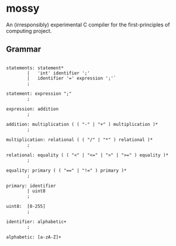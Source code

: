 # mossy
An (irresponsibly) experimental C compiler for the first-principles of computing project.

## Grammar
```

statements: statement*
        |   'int' identifier ';'
        |   identifier '=' expression ';'`
        ;

statement: expression ";"
        ;

expression: addition
        ;

addition: multiplication ( ( "-" | "+" ) multiplication )* 
        ;

multiplication: relational ( ( "/" | "*" ) relational )* 
        ;

relational: equality ( ( "<" | "<=" | ">" | ">=" ) equality )*
        ;

equality: primary ( ( "==" | "!=" ) primary )*
        ;

primary: identifier
        | uint8
        ;

uint8:  [0-255]
        ;

identifier: alphabetic+
        ;

alphabetic: [a-zA-Z]+
```